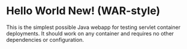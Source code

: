 Hello World New! (WAR-style)
===============

This is the simplest possible Java webapp for testing servlet container deployments.  It should work on any container and requires no other dependencies or configuration.
